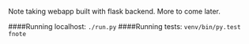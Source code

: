 Note taking webapp built with flask backend.
More to come later.

####Running localhost:
`./run.py`
####Running tests:
`venv/bin/py.test fnote`
